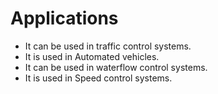 # Applications

* It can be used in traffic control systems.
* It is used in Automated vehicles.
* It can be used in waterflow control systems.
* It is used in Speed control systems.
